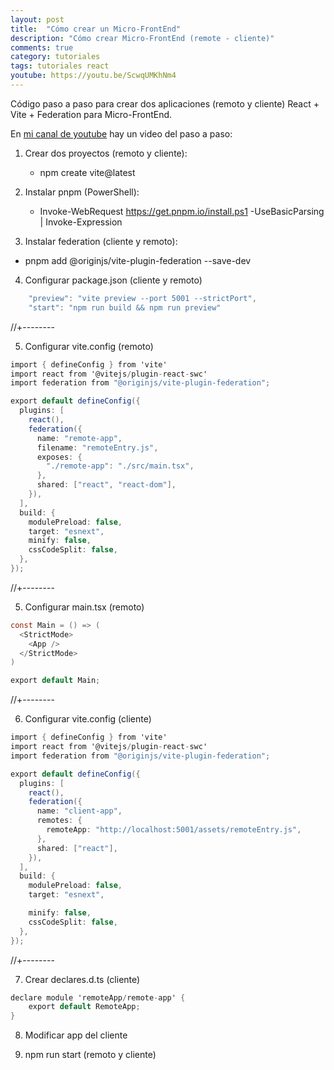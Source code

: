 ```yaml
---
layout: post
title:  "Cómo crear un Micro-FrontEnd"
description: "Cómo crear Micro-FrontEnd (remote - cliente)"
comments: true
category: tutoriales
tags: tutoriales react
youtube: https://youtu.be/ScwqUMKhNm4
---
```

Código paso a paso para crear dos aplicaciones (remoto y cliente) React + Vite + Federation para Micro-FrontEnd.

En <a target="_blank" href="{{ page.youtube }}">mi canal de youtube</a> hay un video del paso a paso:
 
1. Crear dos proyectos (remoto y cliente):
   - npm create vite@latest

2. Instalar pnpm (PowerShell):
   - Invoke-WebRequest https://get.pnpm.io/install.ps1 -UseBasicParsing | Invoke-Expression

3. Instalar federation (cliente y remoto):
  - pnpm add @originjs/vite-plugin-federation --save-dev

4. Configurar package.json (cliente y remoto)
```csharp
    "preview": "vite preview --port 5001 --strictPort",
    "start": "npm run build && npm run preview"
```
//+--------   

5. Configurar vite.config (remoto)
```csharp
import { defineConfig } from 'vite'
import react from '@vitejs/plugin-react-swc'
import federation from "@originjs/vite-plugin-federation";

export default defineConfig({
  plugins: [
    react(),
    federation({
      name: "remote-app",
      filename: "remoteEntry.js",
      exposes: {
        "./remote-app": "./src/main.tsx",
      },
      shared: ["react", "react-dom"],
    }),
  ],
  build: {
    modulePreload: false,
    target: "esnext",
    minify: false,
    cssCodeSplit: false,
  },
});
```
//+--------  

5. Configurar main.tsx (remoto)
```csharp
const Main = () => (
  <StrictMode>
    <App />
  </StrictMode>
)

export default Main;
```
//+--------  


6. Configurar vite.config (cliente)
```csharp
import { defineConfig } from 'vite'
import react from '@vitejs/plugin-react-swc'
import federation from "@originjs/vite-plugin-federation";

export default defineConfig({
  plugins: [
    react(),
    federation({
      name: "client-app",
      remotes: {
        remoteApp: "http://localhost:5001/assets/remoteEntry.js",
      },
      shared: ["react"],
    }),
  ],
  build: {
    modulePreload: false,
    target: "esnext",

    minify: false,
    cssCodeSplit: false,
  },
});
```
//+--------  

7. Crear declares.d.ts (cliente)
```csharp
declare module 'remoteApp/remote-app' {
    export default RemoteApp;
}
```   

8. Modificar app del cliente
   
9. npm run start (remoto y cliente)


